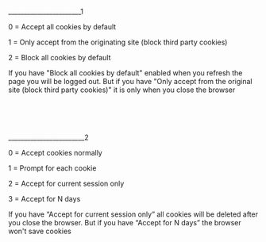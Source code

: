 _______________________1

0 = Accept all cookies by default

1 = Only accept from the originating site (block third party cookies)

2 = Block all cookies by default



If you have "Block all cookies by default" enabled when you refresh the page you will be logged out. But if you have "Only accept from the original site (block third party cookies)" it is only when you close the browser


<br>
<br>
<br>



________________________2



0 = Accept cookies normally

1 = Prompt for each cookie

2 = Accept for current session only

3 = Accept for N days



If you have “Accept for current session only” all cookies will be deleted after you close the browser. But if you have “Accept for N days” the browser won't save cookies 
